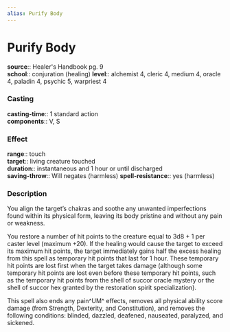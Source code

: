 ```yaml
---
alias: Purify Body
---
```


# Purify Body 

**source**:: Healer's Handbook pg. 9  
**school**:: conjuration (healing)
**level**:: alchemist 4, cleric 4, medium 4, oracle 4, paladin 4, psychic 5, warpriest 4

### Casting 

**casting-time**:: 1 standard action  
**components**:: V, S

### Effect 

**range**:: touch  
**target**:: living creature touched  
**duration**:: instantaneous and 1 hour or until discharged  
**saving-throw**:: Will negates (harmless)
**spell-resistance**:: yes (harmless)

### Description 

You align the target’s chakras and soothe any unwanted imperfections found within its physical form, leaving its body pristine and without any pain or weakness.  
  
You restore a number of hit points to the creature equal to 3d8 + 1 per caster level (maximum +20). If the healing would cause the target to exceed its maximum hit points, the target immediately gains half the excess healing from this spell as temporary hit points that last for 1 hour. These temporary hit points are lost first when the target takes damage (although some temporary hit points are lost even before these temporary hit points, such as the temporary hit points from the shell of succor oracle mystery or the shell of succor hex granted by the restoration spirit specialization).  
  
This spell also ends any pain^UM^ effects, removes all physical ability score damage (from Strength, Dexterity, and Constitution), and removes the following conditions: blinded, dazzled, deafened, nauseated, paralyzed, and sickened.
